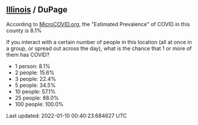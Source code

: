 
## [Illinois](/united-states/illinois) / DuPage

According to [MicroCOVID.org](http://microcovid.org),
the "Estimated Prevalence" of COVID in this county is 8.1%

If you interact with a certain number of people in this location
(all at once in a group, or spread out across the day), what is the chance that
1 or more of them has COVID?

- 1 person: 8.1%
- 2 people: 15.6%
- 3 people: 22.4%
- 5 people: 34.5%
- 10 people: 57.1%
- 25 people: 88.0%
- 100 people: 100.0%

Last updated: 2022-01-10 00:40:23.684627 UTC
